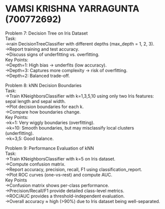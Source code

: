 # VAMSI KRISHNA YARRAGUNTA (700772692)
Problem 7: Decision Tree on Iris Dataset  
Task:  
  ->rain DecisionTreeClassifier with different depths (max_depth = 1, 2, 3).  
  ->Report training and test accuracy.  
  ->Discuss signs of underfitting vs. overfitting.  
Key Points:  
  ->Depth=1: High bias → underfits (low accuracy).  
  ->Depth=3: Captures more complexity → risk of overfitting.  
  ->Depth=2: Balanced trade-off.  


Problem 8: kNN Decision Boundaries  
Task:  
  ->Train KNeighborsClassifier with k=1,3,5,10 using only two Iris features: sepal length and sepal width.  
  ->Plot decision boundaries for each k.  
  ->Compare how boundaries change.  
Key Points:  
  ->k=1: Very wiggly boundaries (overfitting).  
  ->k=10: Smooth boundaries, but may misclassify local clusters (underfitting).  
  ->k=3,5: Good balance.  


Problem 9: Performance Evaluation of kNN  
Task:  
  ->Train KNeighborsClassifier with k=5 on Iris dataset.  
  ->Compute confusion matrix.  
  ->Report accuracy, precision, recall, F1 using classification_report.  
  ->Plot ROC curves (one-vs-rest) and compute AUC.  
Key Points  
  ->Confusion matrix shows per-class performance.  
  ->Precision/Recall/F1 provide detailed class-level metrics.  
  ->ROC/AUC provides a threshold-independent evaluation.  
  ->Overall accuracy ≈ high (>90%) due to Iris dataset being well-separated.  
